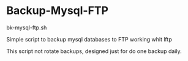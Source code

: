 # Backup-Mysql-FTP
bk-mysql-ftp.sh 

Simple script to backup mysql databases to FTP working whit lftp

This script not rotate backups, designed just for do one backup daily.
